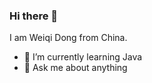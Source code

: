 ### Hi there 👋
I am Weiqi Dong from China.
<!--
**Wik-i/Wik-i** is a ✨ _special_ ✨ repository because its `README.md` (this file) appears on your GitHub profile.

Here are some ideas to get you started:

- 🔭 I’m currently working on ...

- 👯 I’m looking to collaborate on ...
- 🤔 I’m looking for help with ...

- 📫 How to reach me: ...
- 😄 Pronouns: 
- ⚡ Fun fact: ...
-->
- 🌱 I’m currently learning Java
- 💬 Ask me about anything
